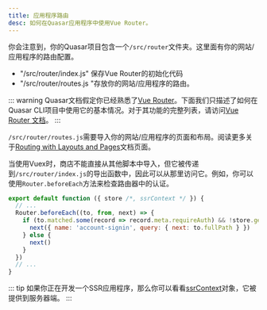 ```yaml
---
title: 应用程序路由
desc: 如何在Quasar应用程序中使用Vue Router。
---
```


你会注意到，你的Quasar项目包含一个`/src/router`文件夹。这里面有你的网站/应用程序的路由配置。

* "/src/router/index.js" 保存Vue Router的初始化代码
* "/src/router/routes.js "存放你的网站/应用程序的路由。

::: warning
Quasar文档假定你已经熟悉了[Vue Router](https://github.com/vuejs/vue-router-next)。下面我们只描述了如何在Quasar CLI项目中使用它的基本情况。对于其功能的完整列表，请访问[Vue Router 文档](https://next.router.vuejs.org/)。
:::

`/src/router/routes.js`需要导入你的网站/应用程序的页面和布局。阅读更多关于[Routing with Layouts and Pages](/layout/routing-with-layouts-and-pages)文档页面。

当使用Vuex时，商店不能直接从其他脚本中导入，但它被传递到`/src/router/index.js`的导出函数中，因此可以从那里访问它。例如，你可以使用`Router.beforeEach`方法来检查路由器中的认证。

```js
export default function ({ store /*, ssrContext */ }) {
  // ...
  Router.beforeEach((to, from, next) => {
    if (to.matched.some(record => record.meta.requireAuth) && !store.getters['auth/isSignedIn']) {
      next({ name: 'account-signin', query: { next: to.fullPath } })
    } else {
      next()
    }
  })
  // ...
}
```

::: tip
如果你正在开发一个SSR应用程序，那么你可以看看[ssrContext](/quasar-cli/developing-ssr/ssr-context)对象，它被提供到服务器端。
:::
